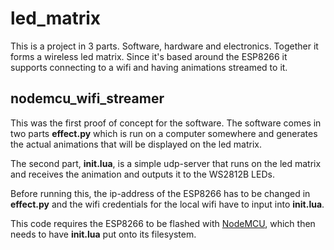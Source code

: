 # led_matrix
This is a project in 3 parts. Software, hardware and electronics. Together it forms a wireless led matrix.
Since it's based around the ESP8266 it supports connecting to a wifi and having animations streamed to it.

## nodemcu_wifi_streamer
This was the first proof of concept for the software. The software comes in two parts **effect.py** which is run on a computer somewhere and generates the actual animations that will be displayed on the led matrix.

The second part, **init.lua**, is a simple udp-server that runs on the led matrix and receives the animation and outputs it to the WS2812B LEDs.

Before running this, the ip-address of the ESP8266 has to be changed in **effect.py** and the wifi credentials for the local wifi have to input into **init.lua**.

This code requires the ESP8266 to be flashed with [NodeMCU](https://github.com/nodemcu/nodemcu-firmware), which then needs to have **init.lua** put onto its filesystem.
